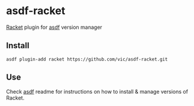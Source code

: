 # asdf-racket

[Racket](https://www.racket-lang.org) plugin for [asdf](https://github.com/asdf-vm/asdf) version manager


## Install

```shell
asdf plugin-add racket https://github.com/vic/asdf-racket.git
```

## Use

Check [asdf](https://github.com/asdf-vm/asdf) readme for instructions on how to install & manage versions of Racket.
